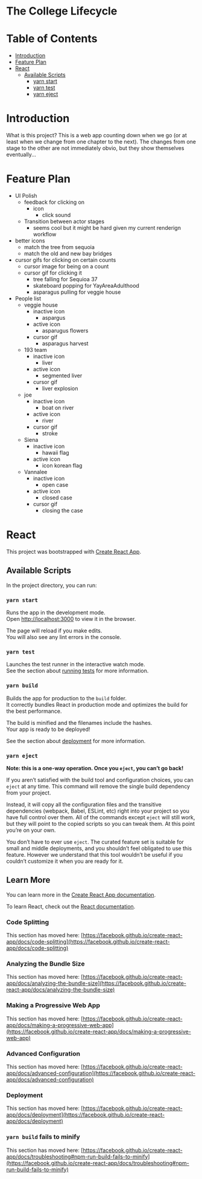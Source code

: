 # The College Lifecycle
# Table of Contents
* [Introduction](#introduction)
* [Feature Plan](#feature-plan)
* [React](#react)
  * [Available Scripts](#available-scripts)
    * [yarn start](#yarn-start)
    * [yarn test](#yarn-test)
    * [yarn eject](#yarn-eject)

# Introduction 
What is this project?
This is a web app counting down when we go (or at least when we change from one 
chapter to the next). The changes from one stage to the other are not 
immediately obvio, but they show themselves eventually... 

# Feature Plan
- UI Polish 
  - feedback for clicking on 
    - icon 
      - click sound
  - Transition between actor stages
    - seems cool but it might be hard given my current renderign workflow
- better icons
  - match the tree from sequoia 
  - match the old and new bay bridges
- cursor gifs for clicking on certain counts
  - cursor image for being on a count
  - cursor gif for clicking it
    - tree falling for Sequioa 37  
    - skateboard popping for YayAreaAdulthood
    - asparagus pulling for veggie house
- People list
  - veggie house
    - inactive icon 
      - aspargus
    - active icon
      - asparugus flowers
    - cursor gif 
      - asparagus harvest
  - 193 team
    - inactive icon 
      - liver
    - active icon
      - segmented liver
    - cursor gif
      - liver explosion
  - joe 
    - inactive icon
      - boat on river
    - active icon
      - river
    - cursor gif
      - stroke 
  - Siena
    - inactive icon
      - hawaii flag
    - active icon
      - icon korean flag
  - Vannalee
    - inactive icon 
      - open case
    - active icon 
      - closed case
    - cursor gif
      - closing the case


# React
This project was bootstrapped with [Create React App](https://github.com/facebook/create-react-app).

## Available Scripts
In the project directory, you can run:

### `yarn start`
Runs the app in the development mode.\
Open [http://localhost:3000](http://localhost:3000) to view it in the browser.

The page will reload if you make edits.\
You will also see any lint errors in the console.

### `yarn test`

Launches the test runner in the interactive watch mode.\
See the section about [running tests](https://facebook.github.io/create-react-app/docs/running-tests) for more information.

### `yarn build`

Builds the app for production to the `build` folder.\
It correctly bundles React in production mode and optimizes the build for the best performance.

The build is minified and the filenames include the hashes.\
Your app is ready to be deployed!

See the section about [deployment](https://facebook.github.io/create-react-app/docs/deployment) for more information.

### `yarn eject`

**Note: this is a one-way operation. Once you `eject`, you can’t go back!**

If you aren’t satisfied with the build tool and configuration choices, you can `eject` at any time. This command will remove the single build dependency from your project.

Instead, it will copy all the configuration files and the transitive dependencies (webpack, Babel, ESLint, etc) right into your project so you have full control over them. All of the commands except `eject` will still work, but they will point to the copied scripts so you can tweak them. At this point you’re on your own.

You don’t have to ever use `eject`. The curated feature set is suitable for small and middle deployments, and you shouldn’t feel obligated to use this feature. However we understand that this tool wouldn’t be useful if you couldn’t customize it when you are ready for it.

## Learn More

You can learn more in the [Create React App documentation](https://facebook.github.io/create-react-app/docs/getting-started).

To learn React, check out the [React documentation](https://reactjs.org/).

### Code Splitting

This section has moved here: [https://facebook.github.io/create-react-app/docs/code-splitting](https://facebook.github.io/create-react-app/docs/code-splitting)

### Analyzing the Bundle Size

This section has moved here: [https://facebook.github.io/create-react-app/docs/analyzing-the-bundle-size](https://facebook.github.io/create-react-app/docs/analyzing-the-bundle-size)

### Making a Progressive Web App

This section has moved here: [https://facebook.github.io/create-react-app/docs/making-a-progressive-web-app](https://facebook.github.io/create-react-app/docs/making-a-progressive-web-app)

### Advanced Configuration

This section has moved here: [https://facebook.github.io/create-react-app/docs/advanced-configuration](https://facebook.github.io/create-react-app/docs/advanced-configuration)

### Deployment

This section has moved here: [https://facebook.github.io/create-react-app/docs/deployment](https://facebook.github.io/create-react-app/docs/deployment)

### `yarn build` fails to minify

This section has moved here: [https://facebook.github.io/create-react-app/docs/troubleshooting#npm-run-build-fails-to-minify](https://facebook.github.io/create-react-app/docs/troubleshooting#npm-run-build-fails-to-minify)

